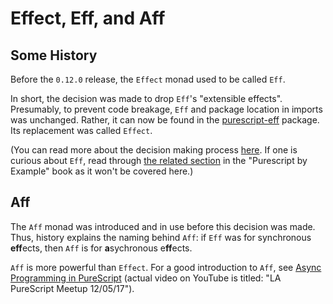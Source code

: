 # Effect, Eff, and Aff

## Some History

Before the `0.12.0` release, the `Effect` monad used to be called `Eff`.

In short, the decision was made to drop `Eff`'s "extensible effects". Presumably, to prevent code breakage, `Eff` and package location in imports was unchanged. Rather, it can now be found in the  [purescript-eff](https://pursuit.purescript.org/packages/purescript-eff/3.2.1) package. Its replacement was called `Effect`.

(You can read more about the decision making process [here](https://purescript-resources.readthedocs.io/en/latest/eff-to-effect.html). If one is curious about `Eff`, read through [the related section](https://leanpub.com/purescript/read#leanpub-auto-the-eff-monad-1) in the "Purescript by Example" book as it won't be covered here.)

## Aff

The `Aff` monad was introduced and in use before this decision was made. Thus,  history explains the naming behind `Aff`: if `Eff` was for synchronous **eff**ects, then `Aff` is for **a**sychronous e**ff**ects.

`Aff` is more powerful than `Effect`. For a good introduction to `Aff`, see [Async Programming in PureScript](https://www.youtube.com/watch?v=dbM72ap30TE) (actual video on YouTube is titled: "LA PureScript Meetup 12/05/17").
